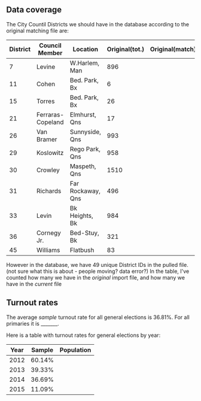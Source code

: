 
## Data coverage

The City Countil Districts we should have in the database according to the original matching file are:

District | Council Member | Location       | Original(tot.) |Original(match)  |Current
---------|----------------|----------------|----------|--------|--------
7        | Levine         |W.Harlem, Man   | 896      | | 380
11       | Cohen          |Bed. Park, Bx   | 6        | | 3
15       | Torres         |Bed. Park, Bx   | 26       | | 11
21       | Ferraras-Copeland |Elmhurst, Qns| 17       | | 11
26       | Van Bramer     | Sunnyside, Qns | 993      | | 363
29       | Koslowitz      | Rego Park, Qns |  958     | | 521
30       | Crowley        | Maspeth, Qns   | 1510     | | 600
31       | Richards       | Far Rockaway, Qns | 496   | | 62
33       | Levin          | Bk Heights, Bk |  984     | | 559
36       | Cornegy Jr.    | Bed-Stuy, Bk   | 321      | | 155
45       | Williams       | Flatbush       | 83       | | 32

However in the database, we have 49 unique District IDs in the pulled file. (not sure what this is about - people moving? data error?) In the table, I've counted how many we have in the *original* import file, and how many we have in the *current* file

## Turnout rates

The average *sample* turnout rate for all general elections is 36.81%. For all primaries it is _______.

Here is a table with turnout rates for general elections by year:

Year | Sample | Population 
---- |--------|-----------
2012 | 60.14% |
2013 | 39.33% |
2014 | 36.69% |
2015 | 11.09% |


